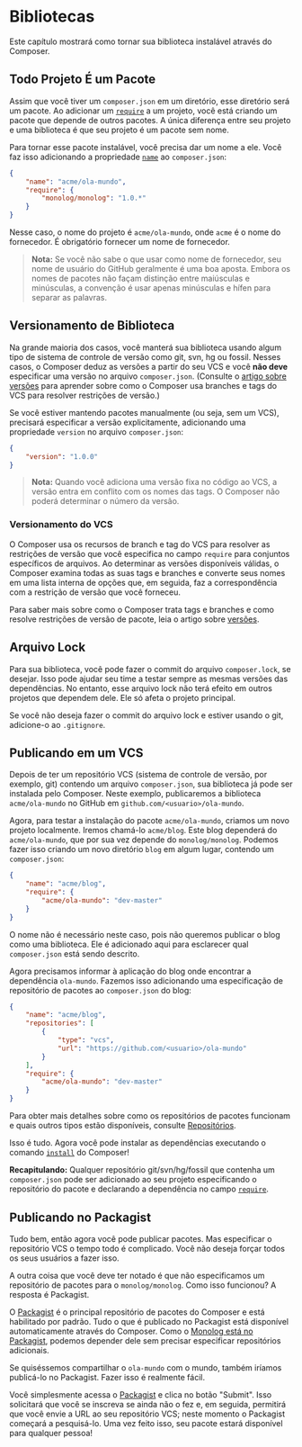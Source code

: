 # Bibliotecas

Este capítulo mostrará como tornar sua biblioteca instalável através do
Composer.

## Todo Projeto É um Pacote

Assim que você tiver um `composer.json` em um diretório, esse diretório será um
pacote. Ao adicionar um [`require`][schema-require] a um projeto, você
está criando um pacote que depende de outros pacotes. A única diferença entre
seu projeto e uma biblioteca é que seu projeto é um pacote sem nome.

Para tornar esse pacote instalável, você precisa dar um nome a ele. Você faz
isso adicionando a propriedade [`name`][schema-name] ao `composer.json`:

```json
{
    "name": "acme/ola-mundo",
    "require": {
        "monolog/monolog": "1.0.*"
    }
}
```

Nesse caso, o nome do projeto é `acme/ola-mundo`, onde `acme` é o nome do
fornecedor. É obrigatório fornecer um nome de fornecedor.

> **Nota:** Se você não sabe o que usar como nome de fornecedor, seu nome de
> usuário do GitHub geralmente é uma boa aposta. Embora os nomes de pacotes não
> façam distinção entre maiúsculas e minúsculas, a convenção é usar apenas
> minúsculas e hífen para separar as palavras.

## Versionamento de Biblioteca

Na grande maioria dos casos, você manterá sua biblioteca usando algum tipo de
sistema de controle de versão como git, svn, hg ou fossil. Nesses casos, o
Composer deduz as versões a partir do seu VCS e você **não deve** especificar
uma versão no arquivo `composer.json`. (Consulte o [artigo sobre versões][article-versions]
para aprender sobre como o Composer usa branches e tags do VCS para resolver
restrições de versão.)

Se você estiver mantendo pacotes manualmente (ou seja, sem um VCS), precisará
especificar a versão explicitamente, adicionando uma propriedade `version` no
arquivo `composer.json`:

```json
{
    "version": "1.0.0"
}
```

> **Nota:** Quando você adiciona uma versão fixa no código ao VCS, a versão
> entra em conflito com os nomes das tags. O Composer não poderá determinar o
> número da versão.

### Versionamento do VCS

O Composer usa os recursos de branch e tag do VCS para resolver as restrições de
versão que você especifica no campo `require` para conjuntos específicos de
arquivos. Ao determinar as versões disponíveis válidas, o Composer examina todas
as suas tags e branches e converte seus nomes em uma lista interna de opções
que, em seguida, faz a correspondência com a restrição de versão que você
forneceu.

Para saber mais sobre como o Composer trata tags e branches e como resolve
restrições de versão de pacote, leia o artigo sobre [versões][article-versions].

## Arquivo Lock

Para sua biblioteca, você pode fazer o commit do arquivo `composer.lock`, se
desejar. Isso pode ajudar seu time a testar sempre as mesmas versões das
dependências. No entanto, esse arquivo lock não terá efeito em outros projetos
que dependem dele. Ele só afeta o projeto principal.

Se você não deseja fazer o commit do arquivo lock e estiver usando o git,
adicione-o ao `.gitignore`.

## Publicando em um VCS

Depois de ter um repositório VCS (sistema de controle de versão, por exemplo,
git) contendo um arquivo `composer.json`, sua biblioteca já pode ser instalada
pelo Composer. Neste exemplo, publicaremos a biblioteca `acme/ola-mundo` no
GitHub em `github.com/<usuario>/ola-mundo`.

Agora, para testar a instalação do pacote `acme/ola-mundo`, criamos um novo
projeto localmente. Iremos chamá-lo `acme/blog`. Este blog dependerá do
`acme/ola-mundo`, que por sua vez depende do `monolog/monolog`. Podemos fazer
isso criando um novo diretório `blog` em algum lugar, contendo um
`composer.json`:

```json
{
    "name": "acme/blog",
    "require": {
        "acme/ola-mundo": "dev-master"
    }
}
```

O nome não é necessário neste caso, pois não queremos publicar o blog como uma
biblioteca. Ele é adicionado aqui para esclarecer qual `composer.json` está
sendo descrito.

Agora precisamos informar à aplicação do blog onde encontrar a dependência
`ola-mundo`. Fazemos isso adicionando uma especificação de repositório de
pacotes ao `composer.json` do blog:

```json
{
    "name": "acme/blog",
    "repositories": [
        {
            "type": "vcs",
            "url": "https://github.com/<usuario>/ola-mundo"
        }
    ],
    "require": {
        "acme/ola-mundo": "dev-master"
    }
}
```

Para obter mais detalhes sobre como os repositórios de pacotes funcionam e quais
outros tipos estão disponíveis, consulte [Repositórios][repositories].

Isso é tudo. Agora você pode instalar as dependências executando o comando
[`install`][cli-install] do Composer!

**Recapitulando:** Qualquer repositório git/svn/hg/fossil que contenha um
`composer.json` pode ser adicionado ao seu projeto especificando o repositório
do pacote e declarando a dependência no campo [`require`][schema-require].

## Publicando no Packagist

Tudo bem, então agora você pode publicar pacotes. Mas especificar o repositório
VCS o tempo todo é complicado. Você não deseja forçar todos os seus usuários a
fazer isso.

A outra coisa que você deve ter notado é que não especificamos um repositório de
pacotes para o `monolog/monolog`. Como isso funcionou? A resposta é Packagist.

O [Packagist][packagist] é o principal repositório de pacotes do Composer e está
habilitado por padrão. Tudo o que é publicado no Packagist está disponível
automaticamente através do Composer. Como o [Monolog está no Packagist][packagist-monolog],
podemos depender dele sem precisar especificar repositórios adicionais.

Se quiséssemos compartilhar o `ola-mundo` com o mundo, também iríamos publicá-lo
no Packagist. Fazer isso é realmente fácil.

Você simplesmente acessa o [Packagist][packagist] e clica no botão "Submit".
Isso solicitará que você se inscreva se ainda não o fez e, em seguida, permitirá
que você envie a URL ao seu repositório VCS; neste momento o Packagist começará
a pesquisá-lo. Uma vez feito isso, seu pacote estará disponível para qualquer
pessoa!

[article-versions]: articles/versions.md
[cli-install]: cli.md#install
[packagist]: https://packagist.org/
[packagist-monolog]: https://packagist.org/packages/monolog/monolog
[repositories]: 05-repositories.md
[schema-name]: 04-schema.md#name
[schema-require]: 04-schema.md#require
